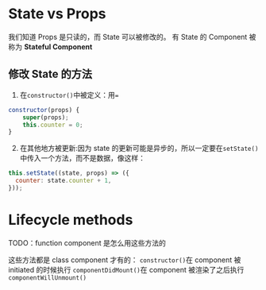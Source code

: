 # State vs Props

我们知道 Props 是只读的，而 State 可以被修改的。 有 State 的 Component 被称为 **Stateful Component**

## 修改 State 的方法

1. 在`constructor()`中被定义：用`=`

```js
constructor(props) {
    super(props);
    this.counter = 0;
}
```

2. 在其他地方被更新:因为 state 的更新可能是异步的，所以一定要在`setState()`中传入一个方法，而不是数据，像这样：

```js
this.setState((state, props) => ({
  counter: state.counter + 1,
}));
```

# Lifecycle methods

TODO：function component 是怎么用这些方法的

这些方法都是 class component 才有的：
`constructor()`在 component 被 initiated 的时候执行
`componentDidMount()`在 component 被渲染了之后执行
`componentWillUnmount()`
